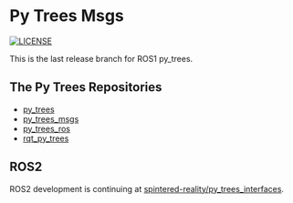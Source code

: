 # Py Trees Msgs

[![LICENSE][license-image]](LICENSE)

[license-image]: https://img.shields.io/badge/License-BSD%203--Clause-orange.svg?style=plastic

This is the last release branch for ROS1 py_trees.

## The Py Trees Repositories

* [py_trees](https://github.com/stonier/py_trees)
* [py_trees_msgs](https://github.com/stonier/py_trees_msgs)
* [py_trees_ros](https://github.com/stonier/py_trees_ros)
* [rqt_py_trees](https://github.com/stonier/rqt_py_trees)

## ROS2

ROS2 development is continuing at [spintered-reality/py_trees_interfaces](https://github.com/spintered-reality/py_trees_interfaces.git).
